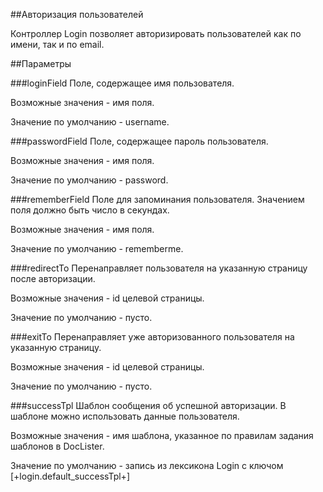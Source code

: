 ##Авторизация пользователей

Контроллер Login позволяет авторизировать пользователей как по имени, так и по email.

##Параметры

###loginField
Поле, содержащее имя пользователя.

Возможные значения - имя поля.

Значение по умолчанию - username.

###passwordField
Поле, содержащее пароль пользователя.

Возможные значения - имя поля.

Значение по умолчанию - password.

###rememberField
Поле для запоминания пользователя. Значением поля должно быть число в секундах.

Возможные значения - имя поля.

Значение по умолчанию - rememberme.

###redirectTo
Перенаправляет пользователя на указанную страницу после авторизации.

Возможные значения - id целевой страницы.

Значение по умолчанию - пусто.

###exitTo
Перенаправляет уже авторизованного пользователя на указанную страницу.

Возможные значения - id целевой страницы.

Значение по умолчанию - пусто.

###successTpl
Шаблон сообщения об успешной авторизации. В шаблоне можно использовать данные пользователя.

Возможные значения - имя шаблона, указанное по правилам задания шаблонов в DocLister.

Значение по умолчанию - запись из лексикона Login с ключом [+login.default_successTpl+]